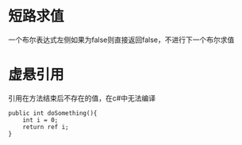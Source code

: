 # 短路求值
一个布尔表达式左侧如果为false则直接返回false，不进行下一个布尔求值

# 虚悬引用
引用在方法结束后不存在的值，在c#中无法编译
```
public int doSomething(){
    int i = 0;
    return ref i;
}
```